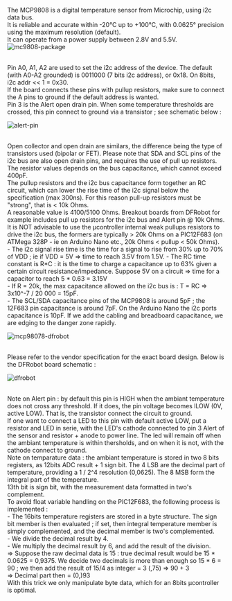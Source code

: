 The MCP9808 is a digital temperature sensor from Microchip, using i2c data bus.<br>
It is reliable and accurate within -20°C up to +100°C, with 0.0625° precision using the maximum resolution (default).<br>
It can operate from a power supply between 2.8V and 5.5V.
<br>
![mc9808-package](https://github.com/user-attachments/assets/b5b654fa-b373-4e9d-a359-6e45b16ecc39)

<br>
Pin A0, A1, A2 are used to set the i2c address of the device. The default (with A0-A2 grounded) is 0011000 (7 bits i2c address), or 0x18. On 8bits, i2c addr << 1 = 0x30.<br>
If the board connects these pins with pullup resistors, make sure to connect the A pins to ground if the default address is wanted.<br>
Pin 3 is the Alert open drain pin. When some temperature thresholds are crossed, this pin connect to ground via a transistor ; see schematic below :<br>

![alert-pin](https://github.com/user-attachments/assets/0c5989b1-fedd-4d72-90dc-bb281ce021a2)

<br>
Open collector and open drain are similars, the difference being the type of transistors used (bipolar or FET).
Please note that SDA and SCL pins of the i2c bus are also open drain pins, and requires the use of pull up resistors. The resistor values depends on the bus capacitance, which cannot exceed 400pF.<br>
The pullup resistors and the i2c bus capacitance form together an RC circuit, which can lower the rise time of the i2c signal below the specification (max 300ns). For this reason pull-up resistors must be "strong", that is < 10k Ohms.<br>
A reasonable value is 4100/5100 Ohms. Breakout boards from DFRobot for example includes pull up resistors for the i2c bus and Alert pin @ 10k Ohms.<br>
It is NOT advisable to use the µcontroller internal weak pullups resistors to drive the i2c bus, the formers are typically > 20k Ohms on a PIC12F683 (on ATMega 328P - ie on Arduino Nano etc., 20k Ohms < pullup < 50k Ohms).<br>
- The i2c signal rise time is the time for a signal to rise from 30% up to 70% of VDD ; ie if VDD = 5V => time to reach 3.5V from 1.5V.
- The RC time constant is R*C : it is the time to charge a capacitance up to 63% given a certain circuit resistance/impedance. Suppose 5V on a circuit => time for a capacitor to reach 5 * 0.63 = 3.15V<br>
- If R = 20k, the max capacitance allowed on the i2c bus is : T = RC => 3x10^-7 / 20 000 = 15pF.<br>
- The SCL/SDA capacitance pins of the MCP9808 is around 5pF ; the 12F683 pin capacitance is around 7pF. On the Arduino Nano the i2c ports capacitance is 10pF. If we add the cabling and breadboard capacitance, we are edging to the danger zone rapidly.<br>

![mcp98078-dfrobot](https://github.com/user-attachments/assets/c98b53a5-2a34-46bc-bbde-aeed52c89299)

<br>
Please refer to the vendor specification for the exact board design. Below is the DFRobot board schematic :<br>

![dfrobot](https://github.com/user-attachments/assets/d0e1b51d-b24c-4b7c-be8a-395f87e69260)

<br>
Note on Alert pin : by default this pin is HIGH when the ambiant temperature does not cross any threshold. If it does, the pin voltage becomes lLOW (0V, active LOW). That is, the transistor connect the circuit to ground.<br>
If one want to connect a LED to this pin with default active LOW, put a resistor and LED in serie, with the LED's cathode connected to pin 3 Alert of the sensor and resistor + anode to power line. The led will remain off when the ambiant temperature is within thersholds, and on when it is not, with the cathode connect to ground.
<br>
Note on temparature data : the ambiant temperature is stored in two 8 bits registers, as 12bits ADC result + 1 sign bit. The 4 LSB are the decimal part of temperature, providing a 1 / 2^4 resolution (0,0625). The 8 MSB form the integral part of the temperature.<br>
13th bit is sign bit, with the measurement data formatted in two's complement.<br>
To avoid float variable handling on the PIC12F683, the following process is implemented :<br>
- The 16bits temperature registers are stored in a byte structure. The sign bit member is then evaluated ; if set, then integral temperature member is simply complemented, and the decimal member is two's complemented.<br>
- We divide the decimal result by 4.<br>
- We multiply the decimal result by 6, and add the result of the division.<br>
=> Suppose the raw decimal data is 15 : true decimal result would be 15 * 0.0625 = 0,9375. We decide two decimals is more than enough so 15 * 6 = 90 ; we then add the result of 15/4 as integer = 3 (,75) => 90 + 3 <br>
=> Decimal part then = (0,)93<br>
With this trick we only manipulate byte data, which for an 8bits µcontroller is optimal.


